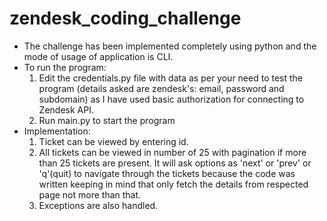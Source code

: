 # zendesk_coding_challenge
- The challenge has been implemented completely using python and the mode of usage of application is CLI.
- To run the program:
  1. Edit the credentials.py file with data as per your need to test the program (details asked are zendesk's: email, password and subdomain) as I have used basic        authorization for connecting to Zendesk API.
  2. Run main.py to start the program
- Implementation:
  1. Ticket can be viewed by entering id.
  2. All tickets can be viewed in number of 25 with pagination if more than 25 tickets are present. It will ask options as 'next' or 'prev' or 'q'(quit) to navigate      through the tickets because the code was written keeping in mind that only fetch the details from respected page not more than that.
  3. Exceptions are also handled.
